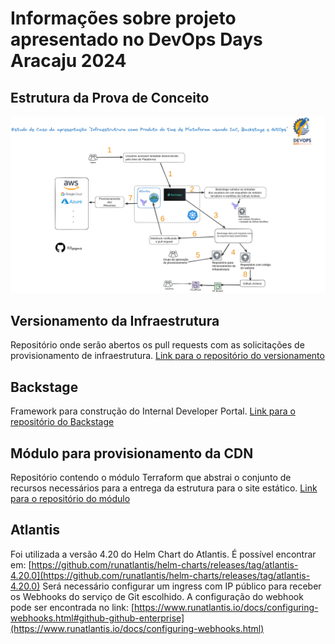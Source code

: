 # Informações sobre projeto apresentado no DevOps Days Aracaju 2024

## Estrutura da Prova de Conceito

![Estrutura Apresentada](https://github.com/fillipepaz/DevOpsDaysAju-2024/blob/main/arch/arch.png "Estrutura Apresentada")

## Versionamento da Infraestrutura
Repositório onde serão abertos os pull requests com as solicitações de provisionamento de infraestrutura.
[Link para o repositório do versionamento](https://github.com/fillipepaz/infrastructure-versioning)

## Backstage
Framework para construção do Internal Developer Portal.
[Link para o repositório do Backstage](https://github.com/fillipepaz/backstage-project)

## Módulo para provisionamento da CDN
Repositório contendo o módulo Terraform que abstrai o conjunto de recursos necessários para a entrega da estrutura para o site estático.
[Link para o repositório do módulo](https://github.com/fillipepaz/aws-cloudfront-module)

## Atlantis
Foi utilizada a versão 4.20 do Helm Chart do Atlantis. É possível encontrar em: [https://github.com/runatlantis/helm-charts/releases/tag/atlantis-4.20.0](https://github.com/runatlantis/helm-charts/releases/tag/atlantis-4.20.0)
Será necessário configurar um ingress com IP público para receber os Webhooks do serviço de Git escolhido.
A configuração do webhook pode ser encontrada no link: [https://www.runatlantis.io/docs/configuring-webhooks.html#github-github-enterprise](https://www.runatlantis.io/docs/configuring-webhooks.html)
